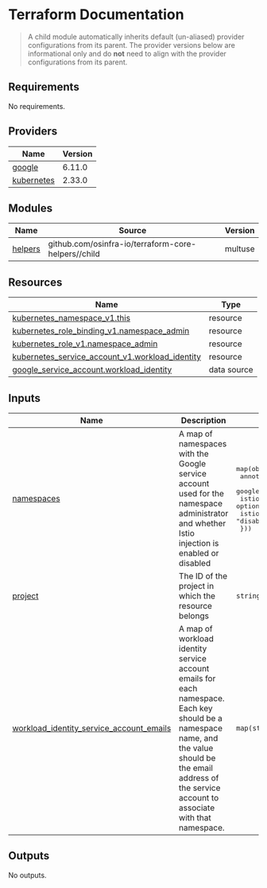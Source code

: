 # Terraform Documentation

> A child module automatically inherits default (un-aliased) provider configurations from its parent. The provider versions below are informational only and do **not** need to align with the provider configurations from its parent.

<!-- BEGIN_TF_DOCS -->
## Requirements

No requirements.

## Providers

| Name | Version |
|------|---------|
| <a name="provider_google"></a> [google](#provider\_google) | 6.11.0 |
| <a name="provider_kubernetes"></a> [kubernetes](#provider\_kubernetes) | 2.33.0 |

## Modules

| Name | Source | Version |
|------|--------|---------|
| <a name="module_helpers"></a> [helpers](#module\_helpers) | github.com/osinfra-io/terraform-core-helpers//child | multuse |

## Resources

| Name | Type |
|------|------|
| [kubernetes_namespace_v1.this](https://registry.terraform.io/providers/hashicorp/kubernetes/latest/docs/resources/namespace_v1) | resource |
| [kubernetes_role_binding_v1.namespace_admin](https://registry.terraform.io/providers/hashicorp/kubernetes/latest/docs/resources/role_binding_v1) | resource |
| [kubernetes_role_v1.namespace_admin](https://registry.terraform.io/providers/hashicorp/kubernetes/latest/docs/resources/role_v1) | resource |
| [kubernetes_service_account_v1.workload_identity](https://registry.terraform.io/providers/hashicorp/kubernetes/latest/docs/resources/service_account_v1) | resource |
| [google_service_account.workload_identity](https://registry.terraform.io/providers/hashicorp/google/latest/docs/data-sources/service_account) | data source |

## Inputs

| Name | Description | Type | Default | Required |
|------|-------------|------|---------|:--------:|
| <a name="input_namespaces"></a> [namespaces](#input\_namespaces) | A map of namespaces with the Google service account used for the namespace administrator and whether Istio injection is enabled or disabled | <pre>map(object({<br/>    annotations                  = optional(map(string))<br/>    google_service_account       = string<br/>    istio_control_plane_clusters = optional(string)<br/>    istio_injection              = optional(string, "disabled")<br/>  }))</pre> | `{}` | no |
| <a name="input_project"></a> [project](#input\_project) | The ID of the project in which the resource belongs | `string` | n/a | yes |
| <a name="input_workload_identity_service_account_emails"></a> [workload\_identity\_service\_account\_emails](#input\_workload\_identity\_service\_account\_emails) | A map of workload identity service account emails for each namespace. Each key should be a namespace name, and the value should be the email address of the service account to associate with that namespace. | `map(string)` | n/a | yes |

## Outputs

No outputs.
<!-- END_TF_DOCS -->
